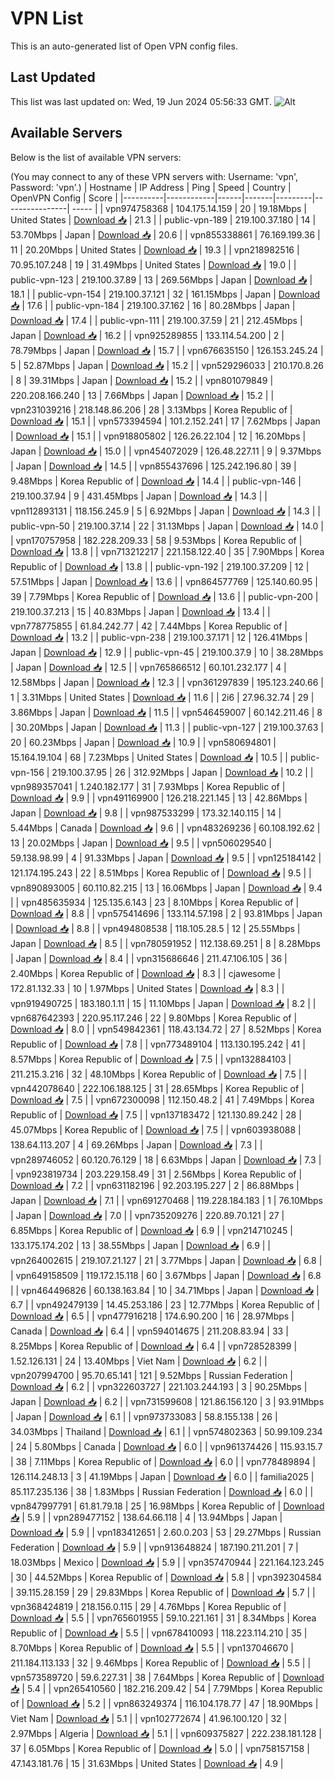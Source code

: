 # VPN List

This is an auto-generated list of Open VPN config files.

## Last Updated

This list was last updated on: Wed, 19 Jun 2024 05:56:33 GMT.
![Alt](https://repobeats.axiom.co/api/embed/186b98318ef1479477931607c1ad7d823f12451f.svg "Repobeats analytics image")

## Available Servers

Below is the list of available VPN servers:

(You may connect to any of these VPN servers with: Username: 'vpn', Password: 'vpn'.)
| Hostname | IP Address | Ping | Speed | Country | OpenVPN Config | Score |
|----------|------------|------|-------|---------|----------------| ----- |
| vpn974758368 | 104.175.14.159 | 20 | 19.18Mbps | United States | [Download 📥](./configs/server_0_US.ovpn) | 21.3 |
| public-vpn-189 | 219.100.37.180 | 14 | 53.70Mbps | Japan | [Download 📥](./configs/server_1_JP.ovpn) | 20.6 |
| vpn855338861 | 76.169.199.36 | 11 | 20.20Mbps | United States | [Download 📥](./configs/server_2_US.ovpn) | 19.3 |
| vpn218982516 | 70.95.107.248 | 19 | 31.49Mbps | United States | [Download 📥](./configs/server_3_US.ovpn) | 19.0 |
| public-vpn-123 | 219.100.37.89 | 13 | 269.56Mbps | Japan | [Download 📥](./configs/server_4_JP.ovpn) | 18.1 |
| public-vpn-154 | 219.100.37.121 | 32 | 161.15Mbps | Japan | [Download 📥](./configs/server_5_JP.ovpn) | 17.6 |
| public-vpn-184 | 219.100.37.162 | 16 | 80.28Mbps | Japan | [Download 📥](./configs/server_6_JP.ovpn) | 17.4 |
| public-vpn-111 | 219.100.37.59 | 21 | 212.45Mbps | Japan | [Download 📥](./configs/server_7_JP.ovpn) | 16.2 |
| vpn925289855 | 133.114.54.200 | 2 | 78.79Mbps | Japan | [Download 📥](./configs/server_8_JP.ovpn) | 15.7 |
| vpn676635150 | 126.153.245.24 | 5 | 52.87Mbps | Japan | [Download 📥](./configs/server_9_JP.ovpn) | 15.2 |
| vpn529296033 | 210.170.8.26 | 8 | 39.31Mbps | Japan | [Download 📥](./configs/server_10_JP.ovpn) | 15.2 |
| vpn801079849 | 220.208.166.240 | 13 | 7.66Mbps | Japan | [Download 📥](./configs/server_11_JP.ovpn) | 15.2 |
| vpn231039216 | 218.148.86.206 | 28 | 3.13Mbps | Korea Republic of | [Download 📥](./configs/server_12_KR.ovpn) | 15.1 |
| vpn573394594 | 101.2.152.241 | 17 | 7.62Mbps | Japan | [Download 📥](./configs/server_13_JP.ovpn) | 15.1 |
| vpn918805802 | 126.26.22.104 | 12 | 16.20Mbps | Japan | [Download 📥](./configs/server_14_JP.ovpn) | 15.0 |
| vpn454072029 | 126.48.227.11 | 9 | 9.37Mbps | Japan | [Download 📥](./configs/server_15_JP.ovpn) | 14.5 |
| vpn855437696 | 125.242.196.80 | 39 | 9.48Mbps | Korea Republic of | [Download 📥](./configs/server_16_KR.ovpn) | 14.4 |
| public-vpn-146 | 219.100.37.94 | 9 | 431.45Mbps | Japan | [Download 📥](./configs/server_17_JP.ovpn) | 14.3 |
| vpn112893131 | 118.156.245.9 | 5 | 6.92Mbps | Japan | [Download 📥](./configs/server_18_JP.ovpn) | 14.3 |
| public-vpn-50 | 219.100.37.14 | 22 | 31.13Mbps | Japan | [Download 📥](./configs/server_19_JP.ovpn) | 14.0 |
| vpn170757958 | 182.228.209.33 | 58 | 9.53Mbps | Korea Republic of | [Download 📥](./configs/server_20_KR.ovpn) | 13.8 |
| vpn713212217 | 221.158.122.40 | 35 | 7.90Mbps | Korea Republic of | [Download 📥](./configs/server_21_KR.ovpn) | 13.8 |
| public-vpn-192 | 219.100.37.209 | 12 | 57.51Mbps | Japan | [Download 📥](./configs/server_22_JP.ovpn) | 13.6 |
| vpn864577769 | 125.140.60.95 | 39 | 7.79Mbps | Korea Republic of | [Download 📥](./configs/server_23_KR.ovpn) | 13.6 |
| public-vpn-200 | 219.100.37.213 | 15 | 40.83Mbps | Japan | [Download 📥](./configs/server_24_JP.ovpn) | 13.4 |
| vpn778775855 | 61.84.242.77 | 42 | 7.44Mbps | Korea Republic of | [Download 📥](./configs/server_25_KR.ovpn) | 13.2 |
| public-vpn-238 | 219.100.37.171 | 12 | 126.41Mbps | Japan | [Download 📥](./configs/server_26_JP.ovpn) | 12.9 |
| public-vpn-45 | 219.100.37.9 | 10 | 38.28Mbps | Japan | [Download 📥](./configs/server_27_JP.ovpn) | 12.5 |
| vpn765866512 | 60.101.232.177 | 4 | 12.58Mbps | Japan | [Download 📥](./configs/server_28_JP.ovpn) | 12.3 |
| vpn361297839 | 195.123.240.66 | 1 | 3.31Mbps | United States | [Download 📥](./configs/server_29_US.ovpn) | 11.6 |
| 2i6 | 27.96.32.74 | 29 | 3.86Mbps | Japan | [Download 📥](./configs/server_30_JP.ovpn) | 11.5 |
| vpn546459007 | 60.142.211.46 | 8 | 30.20Mbps | Japan | [Download 📥](./configs/server_31_JP.ovpn) | 11.3 |
| public-vpn-127 | 219.100.37.63 | 20 | 60.23Mbps | Japan | [Download 📥](./configs/server_32_JP.ovpn) | 10.9 |
| vpn580694801 | 15.164.19.104 | 68 | 7.23Mbps | United States | [Download 📥](./configs/server_33_US.ovpn) | 10.5 |
| public-vpn-156 | 219.100.37.95 | 26 | 312.92Mbps | Japan | [Download 📥](./configs/server_34_JP.ovpn) | 10.2 |
| vpn989357041 | 1.240.182.177 | 31 | 7.93Mbps | Korea Republic of | [Download 📥](./configs/server_35_KR.ovpn) | 9.9 |
| vpn491169900 | 126.218.221.145 | 13 | 42.86Mbps | Japan | [Download 📥](./configs/server_36_JP.ovpn) | 9.8 |
| vpn987533299 | 173.32.140.115 | 14 | 5.44Mbps | Canada | [Download 📥](./configs/server_37_CA.ovpn) | 9.6 |
| vpn483269236 | 60.108.192.62 | 13 | 20.02Mbps | Japan | [Download 📥](./configs/server_38_JP.ovpn) | 9.5 |
| vpn506029540 | 59.138.98.99 | 4 | 91.33Mbps | Japan | [Download 📥](./configs/server_39_JP.ovpn) | 9.5 |
| vpn125184142 | 121.174.195.243 | 22 | 8.51Mbps | Korea Republic of | [Download 📥](./configs/server_40_KR.ovpn) | 9.5 |
| vpn890893005 | 60.110.82.215 | 13 | 16.06Mbps | Japan | [Download 📥](./configs/server_41_JP.ovpn) | 9.4 |
| vpn485635934 | 125.135.6.143 | 23 | 8.10Mbps | Korea Republic of | [Download 📥](./configs/server_42_KR.ovpn) | 8.8 |
| vpn575414696 | 133.114.57.198 | 2 | 93.81Mbps | Japan | [Download 📥](./configs/server_43_JP.ovpn) | 8.8 |
| vpn494808538 | 118.105.28.5 | 12 | 25.55Mbps | Japan | [Download 📥](./configs/server_44_JP.ovpn) | 8.5 |
| vpn780591952 | 112.138.69.251 | 8 | 8.28Mbps | Japan | [Download 📥](./configs/server_45_JP.ovpn) | 8.4 |
| vpn315686646 | 211.47.106.105 | 36 | 2.40Mbps | Korea Republic of | [Download 📥](./configs/server_46_KR.ovpn) | 8.3 |
| cjawesome | 172.81.132.33 | 10 | 1.97Mbps | United States | [Download 📥](./configs/server_47_US.ovpn) | 8.3 |
| vpn919490725 | 183.180.1.11 | 15 | 11.10Mbps | Japan | [Download 📥](./configs/server_48_JP.ovpn) | 8.2 |
| vpn687642393 | 220.95.117.246 | 22 | 9.80Mbps | Korea Republic of | [Download 📥](./configs/server_49_KR.ovpn) | 8.0 |
| vpn549842361 | 118.43.134.72 | 27 | 8.52Mbps | Korea Republic of | [Download 📥](./configs/server_50_KR.ovpn) | 7.8 |
| vpn773489104 | 113.130.195.242 | 41 | 8.57Mbps | Korea Republic of | [Download 📥](./configs/server_51_KR.ovpn) | 7.5 |
| vpn132884103 | 211.215.3.216 | 32 | 48.10Mbps | Korea Republic of | [Download 📥](./configs/server_52_KR.ovpn) | 7.5 |
| vpn442078640 | 222.106.188.125 | 31 | 28.65Mbps | Korea Republic of | [Download 📥](./configs/server_53_KR.ovpn) | 7.5 |
| vpn672300098 | 112.150.48.2 | 41 | 7.49Mbps | Korea Republic of | [Download 📥](./configs/server_54_KR.ovpn) | 7.5 |
| vpn137183472 | 121.130.89.242 | 28 | 45.07Mbps | Korea Republic of | [Download 📥](./configs/server_55_KR.ovpn) | 7.5 |
| vpn603938088 | 138.64.113.207 | 4 | 69.26Mbps | Japan | [Download 📥](./configs/server_56_JP.ovpn) | 7.3 |
| vpn289746052 | 60.120.76.129 | 18 | 6.63Mbps | Japan | [Download 📥](./configs/server_57_JP.ovpn) | 7.3 |
| vpn923819734 | 203.229.158.49 | 31 | 2.56Mbps | Korea Republic of | [Download 📥](./configs/server_58_KR.ovpn) | 7.2 |
| vpn631182196 | 92.203.195.227 | 2 | 86.88Mbps | Japan | [Download 📥](./configs/server_59_JP.ovpn) | 7.1 |
| vpn691270468 | 119.228.184.183 | 1 | 76.10Mbps | Japan | [Download 📥](./configs/server_60_JP.ovpn) | 7.0 |
| vpn735209276 | 220.89.70.121 | 27 | 6.85Mbps | Korea Republic of | [Download 📥](./configs/server_61_KR.ovpn) | 6.9 |
| vpn214710245 | 133.175.174.202 | 13 | 38.55Mbps | Japan | [Download 📥](./configs/server_62_JP.ovpn) | 6.9 |
| vpn264002615 | 219.107.21.127 | 21 | 3.77Mbps | Japan | [Download 📥](./configs/server_63_JP.ovpn) | 6.8 |
| vpn649158509 | 119.172.15.118 | 60 | 3.67Mbps | Japan | [Download 📥](./configs/server_64_JP.ovpn) | 6.8 |
| vpn464496826 | 60.138.163.84 | 10 | 34.71Mbps | Japan | [Download 📥](./configs/server_65_JP.ovpn) | 6.7 |
| vpn492479139 | 14.45.253.186 | 23 | 12.77Mbps | Korea Republic of | [Download 📥](./configs/server_66_KR.ovpn) | 6.5 |
| vpn477916218 | 174.6.90.200 | 16 | 28.97Mbps | Canada | [Download 📥](./configs/server_67_CA.ovpn) | 6.4 |
| vpn594014675 | 211.208.83.94 | 33 | 8.25Mbps | Korea Republic of | [Download 📥](./configs/server_68_KR.ovpn) | 6.4 |
| vpn728528399 | 1.52.126.131 | 24 | 13.40Mbps | Viet Nam | [Download 📥](./configs/server_69_VN.ovpn) | 6.2 |
| vpn207994700 | 95.70.65.141 | 121 | 9.52Mbps | Russian Federation | [Download 📥](./configs/server_70_RU.ovpn) | 6.2 |
| vpn322603727 | 221.103.244.193 | 3 | 90.25Mbps | Japan | [Download 📥](./configs/server_71_JP.ovpn) | 6.2 |
| vpn731599608 | 121.86.156.120 | 3 | 93.91Mbps | Japan | [Download 📥](./configs/server_72_JP.ovpn) | 6.1 |
| vpn973733083 | 58.8.155.138 | 26 | 34.03Mbps | Thailand | [Download 📥](./configs/server_73_TH.ovpn) | 6.1 |
| vpn574802363 | 50.99.109.234 | 24 | 5.80Mbps | Canada | [Download 📥](./configs/server_74_CA.ovpn) | 6.0 |
| vpn961374426 | 115.93.15.7 | 38 | 7.11Mbps | Korea Republic of | [Download 📥](./configs/server_75_KR.ovpn) | 6.0 |
| vpn778489894 | 126.114.248.13 | 3 | 41.19Mbps | Japan | [Download 📥](./configs/server_76_JP.ovpn) | 6.0 |
| familia2025 | 85.117.235.136 | 38 | 1.83Mbps | Russian Federation | [Download 📥](./configs/server_77_RU.ovpn) | 6.0 |
| vpn847997791 | 61.81.79.18 | 25 | 16.98Mbps | Korea Republic of | [Download 📥](./configs/server_78_KR.ovpn) | 5.9 |
| vpn289477152 | 138.64.66.118 | 4 | 13.94Mbps | Japan | [Download 📥](./configs/server_79_JP.ovpn) | 5.9 |
| vpn183412651 | 2.60.0.203 | 53 | 29.27Mbps | Russian Federation | [Download 📥](./configs/server_80_RU.ovpn) | 5.9 |
| vpn913648824 | 187.190.211.201 | 7 | 18.03Mbps | Mexico | [Download 📥](./configs/server_81_MX.ovpn) | 5.9 |
| vpn357470944 | 221.164.123.245 | 30 | 44.52Mbps | Korea Republic of | [Download 📥](./configs/server_82_KR.ovpn) | 5.8 |
| vpn392304584 | 39.115.28.159 | 29 | 29.83Mbps | Korea Republic of | [Download 📥](./configs/server_83_KR.ovpn) | 5.7 |
| vpn368424819 | 218.156.0.115 | 29 | 4.76Mbps | Korea Republic of | [Download 📥](./configs/server_84_KR.ovpn) | 5.5 |
| vpn765601955 | 59.10.221.161 | 31 | 8.34Mbps | Korea Republic of | [Download 📥](./configs/server_85_KR.ovpn) | 5.5 |
| vpn678410093 | 118.223.114.210 | 35 | 8.70Mbps | Korea Republic of | [Download 📥](./configs/server_86_KR.ovpn) | 5.5 |
| vpn137046670 | 211.184.113.133 | 32 | 9.46Mbps | Korea Republic of | [Download 📥](./configs/server_87_KR.ovpn) | 5.5 |
| vpn573589720 | 59.6.227.31 | 38 | 7.64Mbps | Korea Republic of | [Download 📥](./configs/server_88_KR.ovpn) | 5.4 |
| vpn265410560 | 182.216.209.42 | 54 | 7.79Mbps | Korea Republic of | [Download 📥](./configs/server_89_KR.ovpn) | 5.2 |
| vpn863249374 | 116.104.178.77 | 47 | 18.90Mbps | Viet Nam | [Download 📥](./configs/server_90_VN.ovpn) | 5.1 |
| vpn102772674 | 41.96.100.120 | 32 | 2.97Mbps | Algeria | [Download 📥](./configs/server_91_DZ.ovpn) | 5.1 |
| vpn609375827 | 222.238.181.128 | 37 | 6.05Mbps | Korea Republic of | [Download 📥](./configs/server_92_KR.ovpn) | 5.0 |
| vpn758157158 | 47.143.181.76 | 15 | 31.63Mbps | United States | [Download 📥](./configs/server_93_US.ovpn) | 4.9 |
